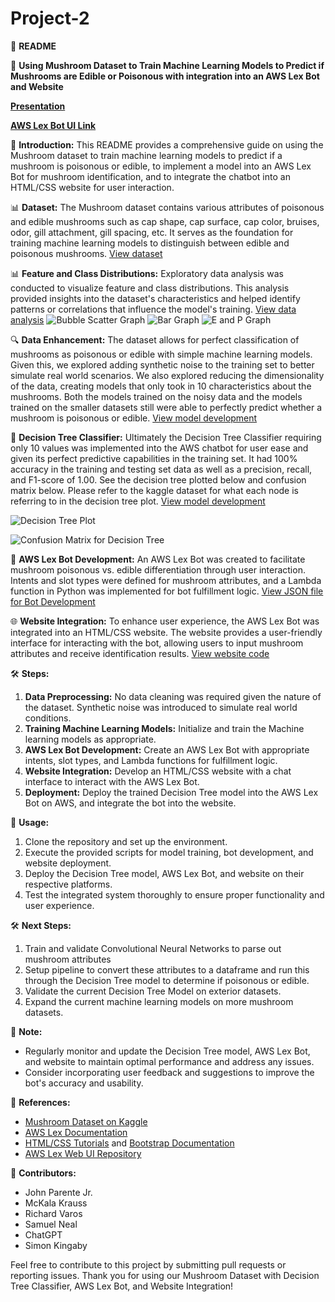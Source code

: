 # Project-2
🍄 **README**

🌟 **Using Mushroom Dataset to Train Machine Learning Models to Predict if Mushrooms are Edible or Poisonous with integration into an AWS Lex Bot and Website**

[**Presentation**](https://docs.google.com/presentation/d/1nN8YxwTToLkvmio2Knw1wtoIBOCUM8VnYCGKFXpmyrs/edit?usp=sharing)

[**AWS Lex Bot UI Link**]()

📝 **Introduction:**
This README provides a comprehensive guide on using the Mushroom dataset to train machine learning models to predict if a mushroom is poisonous or edible, to implement a model into an AWS Lex Bot for mushroom identification, and to integrate the chatbot into an HTML/CSS website for user interaction.

📊 **Dataset:**
The Mushroom dataset contains various attributes of poisonous and edible mushrooms such as cap shape, cap surface, cap color, bruises, odor, gill attachment, gill spacing, etc. It serves as the foundation for training machine learning models to distinguish between edible and poisonous mushrooms.
[View dataset](/Resources/mushrooms.csv)

📊 **Feature and Class Distributions:**
Exploratory data analysis was conducted to visualize feature and class distributions. This analysis provided insights into the dataset's characteristics and helped identify patterns or correlations that influence the model's training.
[View data analysis](/Data_Analysis.ipynb)
![Bubble Scatter Graph](/Images/bubble%20graph.png)
![Bar Graph](/Images/cute%20feat%20dist%20bar.png)
![E and P Graph](/Images/bar%20graph.png)

🔍 **Data Enhancement:**
The dataset allows for perfect classification of mushrooms as poisonous or edible with simple machine learning models. Given this, we explored adding synthetic noise to the training set to better simulate real world scenarios. We also explored reducing the dimensionality of the data, creating models that only took in 10 characteristics about the mushrooms. Both the models trained on the noisy data and the models trained on the smaller datasets still were able to perfectly predict whether a mushroom is poisonous or edible. 
[View model development](/Model_Development.ipynb)

🌲 **Decision Tree Classifier:**
Ultimately the Decision Tree Classifier requiring only 10 values was implemented into the AWS chatbot for user ease and given its perfect predictive capabilities in the training set. It had 100% accuracy in the training and testing set data as well as a precision, recall, and F1-score of 1.00. See the decision tree plotted below and confusion matrix below. Please refer to the kaggle dataset for what each node is referring to in the decision tree plot. 
[View model development](/Model_Development.ipynb)

![Decision Tree Plot](/Images/Mushrooms_simplified_decision_tree.png)

![Confusion Matrix for Decision Tree](/Images/Confusion_matrix_decision_tree.png)

💬 **AWS Lex Bot Development:**
An AWS Lex Bot was created to facilitate mushroom poisonous vs. edible differentiation through user interaction. Intents and slot types were defined for mushroom attributes, and a Lambda function in Python was implemented for bot fulfillment logic. 
[View JSON file for Bot Development](/lambda_function.py)

🌐 **Website Integration:**
To enhance user experience, the AWS Lex Bot was integrated into an HTML/CSS website. The website provides a user-friendly interface for interacting with the bot, allowing users to input mushroom attributes and receive identification results.
[View website code](/web_page_fungi.html)

🛠️ **Steps:**
1. **Data Preprocessing:** No data cleaning was required given the nature of the dataset. Synthetic noise was introduced to simulate real world conditions.
2. **Training Machine Learning Models:** Initialize and train the Machine learning models as appropriate.
3. **AWS Lex Bot Development:** Create an AWS Lex Bot with appropriate intents, slot types, and Lambda functions for fulfillment logic.
4. **Website Integration:** Develop an HTML/CSS website with a chat interface to interact with the AWS Lex Bot.
5. **Deployment:** Deploy the trained Decision Tree model into the AWS Lex Bot on AWS, and integrate the bot into the website. 

🚀 **Usage:**
1. Clone the repository and set up the environment.
2. Execute the provided scripts for model training, bot development, and website deployment.
3. Deploy the Decision Tree model, AWS Lex Bot, and website on their respective platforms.
4. Test the integrated system thoroughly to ensure proper functionality and user experience.

🛠️ **Next Steps:**
1. Train and validate Convolutional Neural Networks to parse out mushroom 
attributes
2. Setup pipeline to convert these attributes to a dataframe and run this
through the Decision Tree model to determine if poisonous or edible. 
3. Validate the current Decision Tree Model on exterior datasets. 
4. Expand the current machine learning models on more mushroom datasets. 

📌 **Note:**
- Regularly monitor and update the Decision Tree model, AWS Lex Bot, and website to maintain optimal performance and address any issues.
- Consider incorporating user feedback and suggestions to improve the bot's accuracy and usability.

🔗 **References:**
- [Mushroom Dataset on Kaggle](https://www.kaggle.com/uciml/mushroom-classification)
- [AWS Lex Documentation](https://docs.aws.amazon.com/lex/index.html)
- [HTML/CSS Tutorials](https://www.w3schools.com/html/) and [Bootstrap Documentation](https://getbootstrap.com/docs/5.0/getting-started/introduction/)
- [AWS Lex Web UI Repository](https://github.com/aws-samples/aws-lex-web-ui)

🙌 **Contributors:**
- John Parente Jr. 
- McKala Krauss
- Richard Varos
- Samuel Neal
- ChatGPT
- Simon Kingaby

Feel free to contribute to this project by submitting pull requests or reporting issues. Thank you for using our Mushroom Dataset with Decision Tree Classifier, AWS Lex Bot, and Website Integration!
